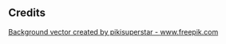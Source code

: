 ## Credits
<a href='https://www.freepik.com/vectors/background'>Background vector created by pikisuperstar - www.freepik.com</a>
